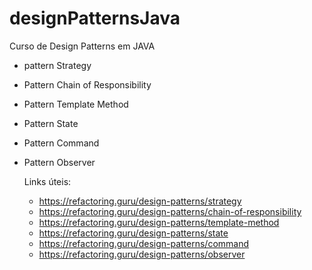 # designPatternsJava
Curso de Design Patterns em JAVA 


* pattern Strategy
* Pattern Chain of Responsibility
* Pattern Template Method
* Pattern State
* Pattern Command
* Pattern Observer

  Links úteis:
  * https://refactoring.guru/design-patterns/strategy
  * https://refactoring.guru/design-patterns/chain-of-responsibility
  * https://refactoring.guru/design-patterns/template-method
  * https://refactoring.guru/design-patterns/state
  * https://refactoring.guru/design-patterns/command
  * https://refactoring.guru/design-patterns/observer
  
